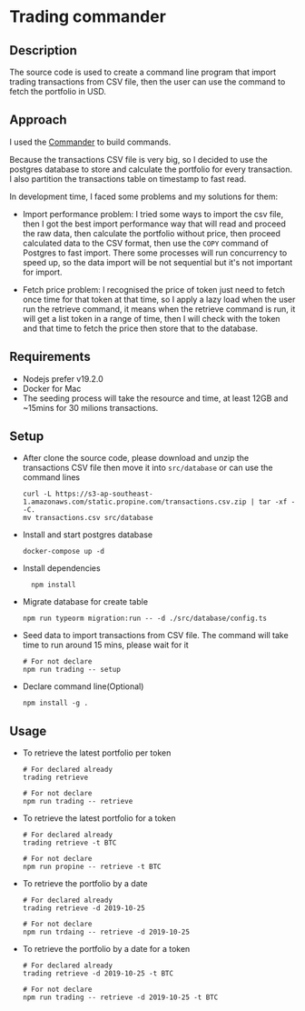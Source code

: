 # Trading commander
## Description
The source code is used to create a command line program that import trading transactions from CSV file, then the user can use the command to fetch the portfolio in USD.
## Approach
I used the [Commander](https://github.com/tj/commander.js) to build commands.

Because the transactions CSV file is very big, so I decided to use the postgres database to store and calculate the portfolio for every transaction. I also partition the transactions table on timestamp to fast read.

In development time, I faced some problems and my solutions for them:
- Import performance problem: I tried some ways to import the csv file, then I got the best import performance way that will read and proceed the raw data, then calculate the portfolio without price, then proceed calculated data to the CSV format, then use the `COPY` command of Postgres to fast import. There some processes will run concurrency to speed up, so the data import will be not sequential but it's not important for import.

- Fetch price problem: I recognised the price of token just need to fetch once time for that token at that time, so I apply a lazy load when the user run the retrieve command, it means when the retrieve command is run, it will get a list token in a range of time, then I will check with the token and that time to fetch the price then store that to the database.
## Requirements
- Nodejs prefer v19.2.0
- Docker for Mac
- The seeding process will take the resource and time, at least 12GB and ~15mins for 30 milions transactions.
## Setup
- After clone the source code, please download and unzip the transactions CSV file then move it into `src/database` or can use the command lines
  ```shell
  curl -L https://s3-ap-southeast-1.amazonaws.com/static.propine.com/transactions.csv.zip | tar -xf - -C.
  mv transactions.csv src/database 
  ```
- Install and start postgres database
  ```shell
  docker-compose up -d
  ```
- Install dependencies
  ```shell
    npm install
  ```
- Migrate database for create table
  ```shell
  npm run typeorm migration:run -- -d ./src/database/config.ts
  ```
- Seed data to import transactions from CSV file. The command will take time to run around 15 mins, please wait for it
  ```shell
  # For not declare
  npm run trading -- setup
  ```
- Declare command line(Optional)
  ```shell
  npm install -g .
  ```

## Usage
- To retrieve the latest portfolio per token
  ```shell
  # For declared already
  trading retrieve
  ```
  ```shell
  # For not declare
  npm run trading -- retrieve
  ```
- To retrieve the latest portfolio for a token
  ```shell
  # For declared already
  trading retrieve -t BTC
  ```
  ```shell
  # For not declare
  npm run propine -- retrieve -t BTC
  ```
- To retrieve the portfolio by a date
  ```shell
  # For declared already
  trading retrieve -d 2019-10-25
  ```
  ```shell
  # For not declare
  npm run trdaing -- retrieve -d 2019-10-25
  ```
- To retrieve the portfolio by a date for a token
  ```shell
  # For declared already
  trading retrieve -d 2019-10-25 -t BTC
  ```
  ```shell
  # For not declare
  npm run trading -- retrieve -d 2019-10-25 -t BTC
  ```
